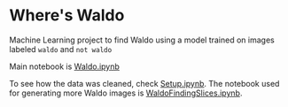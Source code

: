 # Where's Waldo

Machine Learning project to find Waldo using a model trained on images labeled `waldo` and `not waldo`

Main notebook is [Waldo.ipynb](Waldo.ipynb)

To see how the data was cleaned, check [Setup.ipynb](Setup.ipynb).
The notebook used for generating more Waldo images is [WaldoFindingSlices.ipynb](WaldoFindingSlices.ipynb).